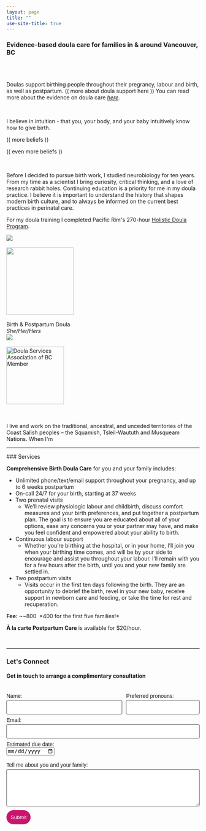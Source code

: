 ```yaml
---
layout: page
title: ""
use-site-title: true
---
```

<div class="text-center">
  <h3>Evidence-based doula care for families in & around Vancouver, BC</h3><br><br>
</div>
<div class="row">
  <div class="col-md-8 col-md-offset-0 col-sm-8 col-sm-offset-0 col-xs-12 col-xs-offset-0">
    <p>Doulas support birthing people throughout their pregrancy, labour and birth, as well as postpartum. (( more about doula support here )) You can read more about the evidence on doula care <a href="https://evidencebasedbirth.com/the-evidence-for-doulas/"><i>here</i></a>.</p><br>
    <p>I believe in intuition - that you, your body, and your baby intuitively know how to give birth.</p>
    <p>(( more beliefs ))</p>
    <p>(( even more beliefs ))</p><br>
    <p>Before I decided to pursue birth work, I studied neurobiology for ten years. From my time as a scientist I bring curiosity, critical thinking, and a love of research rabbit holes. Continuing education is a priority for me in my doula practice. I believe it is important to understand the history that shapes modern birth culture, and to always be informed on the current best practices in perinatal care.</p>
    <p>For my doula training I completed Pacific Rim's 270-hour <a href="https://www.pacificrimcollege.com/faculties-programs/program/holistic-doula-certificate/">Holistic Doula Program</a>.</p>
  </div>
  <div class="col-md-4 col-md-offset-0 col-sm-4 col-sm-offset-0 col-xs-12 col-xs-offset-0 text-center">
    <img src="https://maisondoula.ca/img/face.png">
    <br><br><img src="https://maisondoula.ca/img/MDLogoName.svg" width="175">
    <br><br>Birth & Postpartum Doula
    <br><i>She/Her/Hers</i>
    <br><img src="https://maisondoula.ca/img/RainbowHeart.svg"><br>
    <br><a href="https://www.bcdoulas.org/"><img alt="Doula Services Association of BC Member" src="https://maisondoula.ca/img/DSABadge.png" width="150" height="150"></a>
  </div>
</div>
<br><br>

I live and work on the traditional, ancestral, and unceded territories of the Coast Salish peoples – the Squamish, Tsleil-Waututh and Musqueam Nations. When I'm


<hr>
### Services

**Comprehensive Birth Doula Care** for you and your family includes:
* Unlimited phone/text/email support throughout your pregnancy, and up to 6 weeks postpartum
* On-call 24/7 for your birth, starting at 37 weeks 
* Two prenatal visits
  * We’ll review physiologic labour and childbirth, discuss comfort measures and your birth preferences, and put together a postpartum plan. The goal is to ensure you are educated about all of your options, ease any concerns you or your partner may have, and make you feel confident and empowered about your ability to birth.
* Continuous labour support
  * Whether you’re birthing at the hospital, or in your home, I’ll join you when your birthing time comes, and will be by your side to encourage and assist you throughout your labour. I’ll remain with you for a few hours after the birth, until you and your new family are settled in.
* Two postpartum visits
  * Visits occur in the first ten days following the birth. They are an opportunity to debrief the birth, revel in your new baby, receive support in newborn care and feeding, or take the time for rest and recuperation.

**Fee:** ~~$800~~ *$400 for the first five families!*

**À la carte Postpartum Care** is available for $20/hour.

<br>
<hr>

### Let's Connect
#### Get in touch to arrange a complimentary consultation

<br>
<form class="wj-contact" action="https://formspree.io/mnqdvndq" method="POST">
    <div class="left">
        <label for="ClientName">Name:</label>
        <input type="text" name="ClientName">
    </div>
    <div class="right">
        <label for="Pronouns">Preferred pronouns:</label>
        <input type="text" name="Pronouns">
    </div>
    <div class="center">
        <label for="Email">Email:</label>
        <input type="email" name="_replyto">
    </div>
    <div class="center">
        <label for="EDD">Estimated due date:</label><br>
        <input type="date" name="EDD"><br><br>
    </div>
    <div class="center">
        <label for="content">Tell me about you and your family:</label>
        <textarea type="text" name="content" rows="5"></textarea>
    </div>
    <input type="hidden" name="_subject" value="New Doula Inquiry">
    <input type="text" name="_gotcha" style="display:none">
    <input type="submit" value="Submit">
</form>

<style>
form.wj-contact input[type="text"], form.wj-contact input[type="email"], form.wj-contact textarea[type="text"] {
    width: 100%;
    vertical-align: middle;
    margin-top: 0.25em;
    margin-bottom: 0.5em;
    padding: 0.75em;
    font-family: "Josefin Sans", sans-serif;
    font-weight: lighter;
    border-style: solid;
    border-color: #444;
    outline-color: #B6468C;
    border-width: 1px;
    border-radius: 3px;
    transition: box-shadow .2s ease;
}

form.wj-contact input[type="submit"] {
    outline: none;
    color: white;
    background-color: #CA156C;
    border-radius: 20px;
    padding: 0.75em;
    margin: 0.25em 0 0 0;
    border: 1px solid transparent;
    height: auto;
}

div.center {
    clear: both;
}

div.right {
    float: right;
    width: 38%;
}

div.left {
    float: left;
    width: 60%;
}

label {
    font-family: "Josefin Sans", sans-serif;
    font-weight: lighter;
}
</style>

